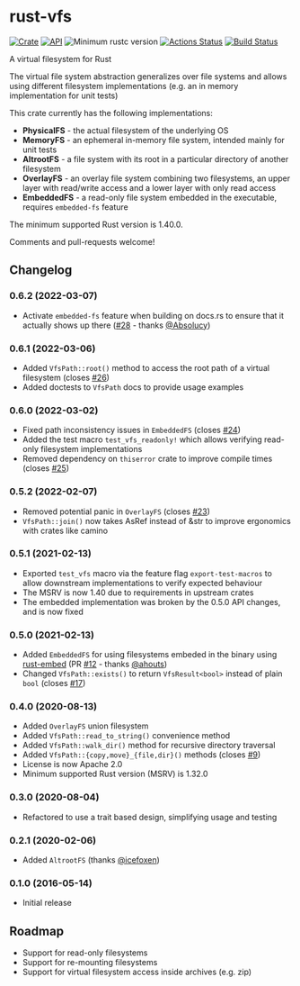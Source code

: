 # rust-vfs

[![Crate](https://img.shields.io/crates/v/vfs.svg)](https://crates.io/crates/vfs)
[![API](https://docs.rs/vfs/badge.svg)](https://docs.rs/vfs)
![Minimum rustc version](https://img.shields.io/badge/rustc-1.40.0+-green.svg)
[![Actions Status](https://github.com/manuel-woelker/rust-vfs/workflows/Continuous%20integration/badge.svg)](https://github.com/manuel-woelker/rust-vfs/actions?query=workflow%3A%22Continuous+integration%22)
[![Build Status](https://travis-ci.org/manuel-woelker/rust-vfs.svg?branch=master)](https://travis-ci.org/manuel-woelker/rust-vfs)

A virtual filesystem for Rust

The virtual file system abstraction generalizes over file systems and allows using
different filesystem implementations (e.g. an in memory implementation for unit tests)

This crate currently has the following implementations:
 * **PhysicalFS** - the actual filesystem of the underlying OS
 * **MemoryFS** - an ephemeral in-memory file system, intended mainly for unit tests
 * **AltrootFS** - a file system with its root in a particular directory of another filesystem
 * **OverlayFS** - an overlay file system combining two filesystems, an upper layer with read/write access and a lower layer with only read access
 * **EmbeddedFS** - a read-only file system embedded in the executable, requires `embedded-fs` feature
 
The minimum supported Rust version is 1.40.0.
 
Comments and pull-requests welcome!

## Changelog

### 0.6.2 (2022-03-07)

* Activate `embedded-fs` feature when building on docs.rs to ensure that it actually shows up there
  ([#28](https://github.com/manuel-woelker/rust-vfs/issues/28) - thanks [@Absolucy](https://github.com/Absolucy))

### 0.6.1 (2022-03-06)

* Added `VfsPath::root()` method to access the root path of a virtual filesystem
  (closes [#26](https://github.com/manuel-woelker/rust-vfs/issues/26))
* Added doctests to `VfsPath` docs to provide usage examples

### 0.6.0 (2022-03-02)

* Fixed path inconsistency issues in `EmbeddedFS` (closes [#24](https://github.com/manuel-woelker/rust-vfs/issues/24))
* Added the test macro `test_vfs_readonly!` which allows verifying read-only filesystem implementations
* Removed dependency on `thiserror` crate to improve compile times
(closes [#25](https://github.com/manuel-woelker/rust-vfs/issues/25))

### 0.5.2 (2022-02-07)

* Removed potential panic in `OverlayFS` (closes [#23](https://github.com/manuel-woelker/rust-vfs/issues/23))
* `VfsPath::join()` now takes AsRef<str> instead of &str to improve ergonomics with crates like camino

### 0.5.1 (2021-02-13)

* Exported `test_vfs` macro via the feature flag `export-test-macros` to allow downstream implementations to verify 
  expected behaviour
* The MSRV is now 1.40 due to requirements in upstream crates
* The embedded implementation was broken by the 0.5.0 API changes, and is now fixed

### 0.5.0 (2021-02-13)

* Added `EmbeddedFS` for using filesystems embeded in the binary using
[rust-embed](https://github.com/pyros2097/rust-embed)
(PR [#12](https://github.com/manuel-woelker/rust-vfs/issues/12) - thanks [@ahouts](https://github.com/ahouts))
* Changed `VfsPath::exists()` to return `VfsResult<bool>` instead of plain `bool` (closes [#17](https://github.com/manuel-woelker/rust-vfs/issues/17))
 
### 0.4.0 (2020-08-13)

 * Added `OverlayFS` union filesystem
 * Added `VfsPath::read_to_string()` convenience method
 * Added `VfsPath::walk_dir()` method for recursive directory traversal
 * Added `VfsPath::{copy,move}_{file,dir}()` methods (closes [#9](https://github.com/manuel-woelker/rust-vfs/issues/9))
 * License is now Apache 2.0
 * Minimum supported Rust version (MSRV) is 1.32.0

### 0.3.0 (2020-08-04)

 * Refactored to use a trait based design, simplifying usage and testing
 
### 0.2.1 (2020-02-06)

 * Added `AltrootFS` (thanks [@icefoxen](https://github.com/icefoxen))

### 0.1.0 (2016-05-14)

 * Initial release
 
## Roadmap

 * Support for read-only filesystems  
 * Support for re-mounting filesystems
 * Support for virtual filesystem access inside archives (e.g. zip)
